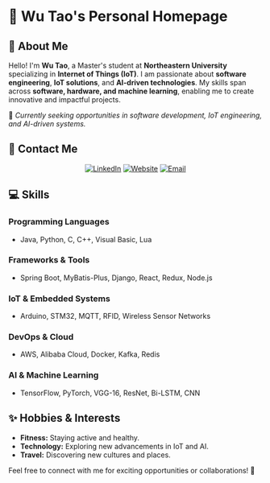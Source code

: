 # 🌟 Wu Tao's Personal Homepage

## 👋 About Me

Hello! I'm **Wu Tao**, a Master's student at **Northeastern University** specializing in **Internet of Things (IoT)**. I am passionate about **software engineering**, **IoT solutions**, and **AI-driven technologies**. My skills span across **software, hardware, and machine learning**, enabling me to create innovative and impactful projects.

🎯 *Currently seeking opportunities in software development, IoT engineering, and AI-driven systems.*



## 📧 Contact Me

<div align="center">

[![LinkedIn](https://img.shields.io/badge/LinkedIn-0077B5?style=for-the-badge&logo=linkedin&logoColor=white)](https://www.linkedin.com/in/tao-wu-maxwin/)
[![Website](https://img.shields.io/badge/Website-4285F4?style=for-the-badge&logo=google-chrome&logoColor=white)](http://taonasn1.synology.me:1103/)
[![Email](https://img.shields.io/badge/Email-D14836?style=for-the-badge&logo=gmail&logoColor=white)](mailto:wu.tao2@northeastern.edu)

</div>

## 💻 Skills

### **Programming Languages**

- Java, Python, C, C++, Visual Basic, Lua

### **Frameworks & Tools**

- Spring Boot, MyBatis-Plus, Django, React, Redux, Node.js

### **IoT & Embedded Systems**

- Arduino, STM32, MQTT, RFID, Wireless Sensor Networks

### **DevOps & Cloud**

- AWS, Alibaba Cloud, Docker, Kafka, Redis

### **AI & Machine Learning**

- TensorFlow, PyTorch, VGG-16, ResNet, Bi-LSTM, CNN



## ✨ Hobbies & Interests

- **Fitness:** Staying active and healthy.
- **Technology:** Exploring new advancements in IoT and AI.
- **Travel:** Discovering new cultures and places.



Feel free to connect with me for exciting opportunities or collaborations! 🚀
